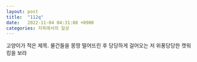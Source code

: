 ```yaml
---
layout: post
title:  "112q"
date:   2022-11-04 04:31:08 +0900
categories: 지옥에서의 일상
---
```

고양이가 적은 제목. 물건들을 몽땅 떨어뜨린 후 당당하게 걸어오는 저 위풍당당한 캣워킹을 보라
